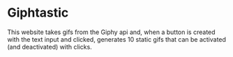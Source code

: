 # Giphtastic
This website takes gifs from the Giphy api and, when a button is created with the text input and clicked, generates 10 static gifs that can be activated (and deactivated) with clicks.

